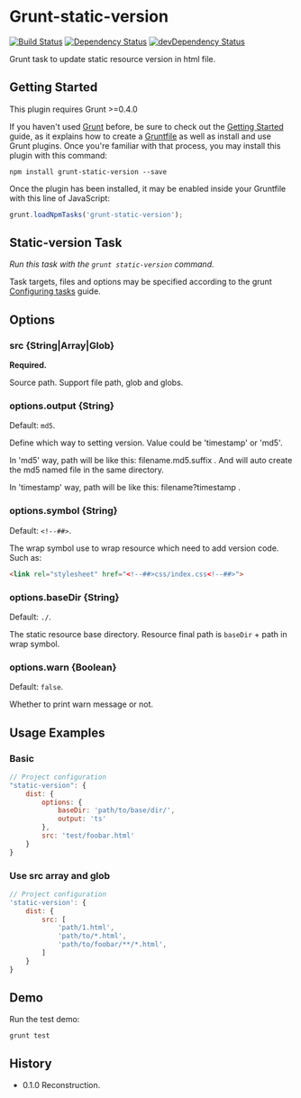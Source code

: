# Grunt-static-version

[![Build Status](https://travis-ci.org/poppinlp/grunt-static-version.png?branch=master)](https://travis-ci.org/poppinlp/grunt-static-version)
[![Dependency Status](https://david-dm.org/poppinlp/grunt-static-version.svg)](https://david-dm.org/poppinlp/grunt-static-version)
[![devDependency Status](https://david-dm.org/poppinlp/grunt-static-version/dev-status.svg)](https://david-dm.org/poppinlp/grunt-static-version#info=devDependencies)

Grunt task to update static resource version in html file.

## Getting Started

This plugin requires Grunt >=0.4.0

If you haven't used [Grunt](http://gruntjs.com/) before, be sure to check out the [Getting Started](http://gruntjs.com/getting-started) guide, as it explains how to create a [Gruntfile](http://gruntjs.com/sample-gruntfile) as well as install and use Grunt plugins. Once you're familiar with that process, you may install this plugin with this command:

```shell
npm install grunt-static-version --save
```

Once the plugin has been installed, it may be enabled inside your Gruntfile with this line of JavaScript:

```js
grunt.loadNpmTasks('grunt-static-version');
```

## Static-version Task

_Run this task with the `grunt static-version` command._

Task targets, files and options may be specified according to the grunt [Configuring tasks](http://gruntjs.com/configuring-tasks) guide.

## Options

### src {String|Array|Glob}

__Required.__

Source path. Support file path, glob and globs.

### options.output {String}

Default: `md5`.

Define which way to setting version. Value could be 'timestamp' or 'md5'.

In 'md5' way, path will be like this: filename.md5.suffix . And will auto create the md5 named file in the same directory.

In 'timestamp' way, path will be like this: filename?timestamp .

### options.symbol {String}

Default: `<!--##>`.

The wrap symbol use to wrap resource which need to add version code. Such as:

```html
<link rel="stylesheet" href="<!--##>css/index.css<!--##>">
```

### options.baseDir {String}

Default: `./`.

The static resource base directory. Resource final path is `baseDir` + path in wrap symbol.

### options.warn {Boolean}

Default: `false`.

Whether to print warn message or not.

## Usage Examples

### Basic

```js
// Project configuration
"static-version": {
	dist: {
		options: {
			baseDir: 'path/to/base/dir/',
			output: 'ts'
		},
		src: 'test/foobar.html'
	}
}
```

### Use src array and glob

```js
// Project configuration
'static-version': {
    dist: {
		src: [
			'path/1.html',
			'path/to/*.html',
			'path/to/foobar/**/*.html',
		]
	}
}
```

## Demo

Run the test demo:

```shell
grunt test
```

## History

- 0.1.0 Reconstruction.
